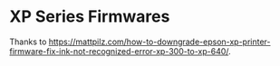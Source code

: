 # XP Series Firmwares

Thanks to <https://mattpilz.com/how-to-downgrade-epson-xp-printer-firmware-fix-ink-not-recognized-error-xp-300-to-xp-640/>.